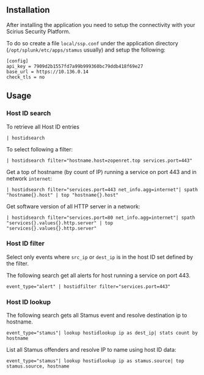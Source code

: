 
## Installation

After installing the application you need to setup the connectivity with your Scirius Security Platform.

To do so create a file `local/ssp.conf` under the application directory (`/opt/splunk/etc/apps/stamus` usually)
and setup the following:

```
[config]
api_key = 7909d2b1557fd7a99b999360bc79ddb418f69e27
base_url = https://10.136.0.14
check_tls = no
```

## Usage

### Host ID search

To retrieve all Host ID entries

```
| hostidsearch
```

To select following a filter:

```
| hostidsearch filter="hostname.host=zopenret.top services.port=443"
```

Get a top of hostname (by count of IP) running a service on port 443 and in network `internet`:
```
| hostidsearch filter="services.port=443 net_info.agg=internet"| spath "hostname{}.host" | top "hostname{}.host"
```

Get software version of all HTTP server in a network:

```
| hostidsearch filter="services.port=80 net_info.agg=internet"| spath "services{}.values{}.http.server" | top "services{}.values{}.http.server"
```


### Host ID filter

Select only events where `src_ip` or `dest_ip` is in the host ID set defined by the filter.

The following search get all alerts for host running a service on port 443.

```
event_type="alert" | hostidfilter filter="services.port=443"
```

### Host ID lookup


The following search gets all Stamus event and resolve destination ip to hostname.

```
event_type="stamus"| lookup hostidlookup ip as dest_ip| stats count by hostname
```

List all Stamus offenders and resolve IP to name using host ID data:

```
event_type="stamus"| lookup hostidlookup ip as stamus.source| top stamus.source, hostname
```
